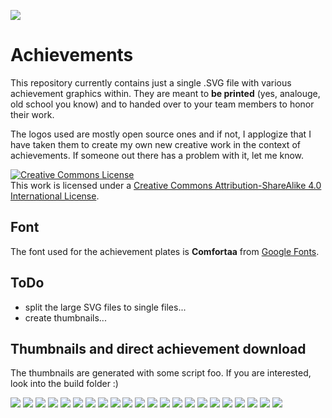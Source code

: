![](https://github.com/m4r10k/team-achievements/blob/master/achievement-instructor-small.png)

# Achievements
This repository currently contains just a single .SVG file with various achievement graphics within. They are meant to **be printed** (yes, analouge, old school you know) and to handed over to your team members to honor their work.

The logos used are mostly open source ones and if not, I applogize that I have taken them to create my own new creative work in the context of achievements. If someone out there has a problem with it, let me know.

<a rel="license" href="http://creativecommons.org/licenses/by-sa/4.0/"><img alt="Creative Commons License" style="border-width:0" src="https://i.creativecommons.org/l/by-sa/4.0/88x31.png" /></a><br />This work is licensed under a <a rel="license" href="http://creativecommons.org/licenses/by-sa/4.0/">Creative Commons Attribution-ShareAlike 4.0 International License</a>.

## Font
The font used for the achievement plates is **Comfortaa** from [Google Fonts](https://fonts.google.com/specimen/Comfortaa).

## ToDo
- split the large SVG files to single files...
- create thumbnails...

## Thumbnails and direct achievement download

The thumbnails are generated with some script foo. If you are interested, look into the build folder :)

![](https://github.com/m4r10k/team-achievements/blob/master/thumbnails/upgrade-level-one.png) ![](https://github.com/m4r10k/team-achievements/blob/master/thumbnails/survived-the-first-week.png) ![](https://github.com/m4r10k/team-achievements/blob/master/thumbnails/command-line-hero.png) ![](https://github.com/m4r10k/team-achievements/blob/master/thumbnails/survived-the-first-intership-week.png) ![](https://github.com/m4r10k/team-achievements/blob/master/thumbnails/plaster-master.png) ![](https://github.com/m4r10k/team-achievements/blob/master/thumbnails/the-force-is-with-me.png) ![](https://github.com/m4r10k/team-achievements/blob/master/thumbnails/coffee-cup-washer.png) ![](https://github.com/m4r10k/team-achievements/blob/master/thumbnails/papers-please.png) ![](https://github.com/m4r10k/team-achievements/blob/master/thumbnails/migrate-it.png) ![](https://github.com/m4r10k/team-achievements/blob/master/thumbnails/i-am-multi-cultural.png) ![](https://github.com/m4r10k/team-achievements/blob/master/thumbnails/nothing-left-behind.png) ![](https://github.com/m4r10k/team-achievements/blob/master/thumbnails/fixed-the-aws-cloud.png) ![](https://github.com/m4r10k/team-achievements/blob/master/thumbnails/worlds-best-team-leader.png) ![](https://github.com/m4r10k/team-achievements/blob/master/thumbnails/issue-stealer-level-1.png) ![](https://github.com/m4r10k/team-achievements/blob/master/thumbnails/love-my-team.png) ![](https://github.com/m4r10k/team-achievements/blob/master/thumbnails/home-office-survivor.png) ![](https://github.com/m4r10k/team-achievements/blob/master/thumbnails/sherlock.png) ![](https://github.com/m4r10k/team-achievements/blob/master/thumbnails/golang-instructor.png) ![](https://github.com/m4r10k/team-achievements/blob/master/thumbnails/delivery-man.png) ![](https://github.com/m4r10k/team-achievements/blob/master/thumbnails/golang-ifided.png) ![](https://github.com/m4r10k/team-achievements/blob/master/thumbnails/attention-camera.png) ![](https://github.com/m4r10k/team-achievements/blob/master/thumbnails/call-me-mr-machine.png) 

